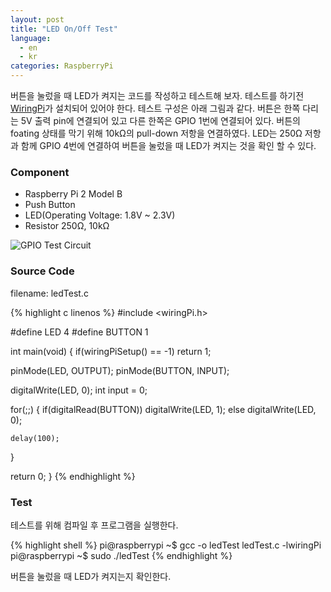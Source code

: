 ```yaml
---
layout: post
title: "LED On/Off Test"
language:
  - en
  - kr
categories: RaspberryPi
---
```

버튼을 눌렀을 때 LED가 켜지는 코드를 작성하고 테스트해 보자. 테스트를 하기전 [WiringPi]({{site.url}}/rpi/2016/05/20/wiringPi-installation-kr.html)가 설치되어 있어야 한다.
테스트 구성은 아래 그림과 같다. 버튼은 한쪽 다리는 5V 출력 pin에 연결되어 있고 다른 한쪽은 GPIO 1번에 연결되어 있다. 버튼의 foating 상태를 막기 위해 10kΩ의 pull-down 저항을 연결하였다. LED는 250Ω 저항과 함께 GPIO 4번에 연결하여 버튼을 눌렀을 때 LED가 켜지는 것을 확인 할 수 있다.

### Component

* Raspberry Pi 2 Model B
* Push Button
* LED(Operating Voltage: 1.8V ~ 2.3V)
* Resistor 250Ω, 10kΩ
 
![GPIO Test Circuit]({{site.url}}/images/rpi_gpio_led_test.png)

### Source Code

filename: ledTest.c

{% highlight c linenos %}
#include <wiringPi.h>

#define LED 4
#define BUTTON 1

int main(void)
{
  if(wiringPiSetup() == -1)
    return 1;

  pinMode(LED, OUTPUT);
  pinMode(BUTTON, INPUT);

  digitalWrite(LED, 0);
  int input = 0;

  for(;;)
  {
    if(digitalRead(BUTTON))
      digitalWrite(LED, 1);
    else
      digitalWrite(LED, 0); 

    delay(100);
  }

  return 0;
}
{% endhighlight %}

### Test

테스트를 위해 컴파일 후 프로그램을 실행한다.

{% highlight shell %}
pi@raspberrypi ~$ gcc -o ledTest ledTest.c -lwiringPi
pi@raspberrypi ~$ sudo ./ledTest
{% endhighlight %}

버튼을 눌렀을 때 LED가 켜지는지 확인한다.
